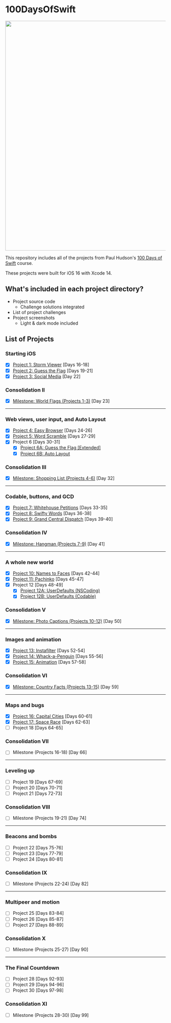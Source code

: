 # 100DaysOfSwift
<div align="center">
  <img src="https://i.ytimg.com/vi/RB5nWzdl-b8/maxresdefault.jpg" width="720">
</div>

This repository includes all of the projects from Paul Hudson's [100 Days of Swift](https://www.hackingwithswift.com/100) course.

These projects were built for iOS 16 with Xcode 14.

## What's included in each project directory?
* Project source code
  * Challenge solutions integrated
* List of project challenges
* Project screenshots
  * Light & dark mode included

## List of Projects
### Starting iOS
- [x] [Project 1: Storm Viewer](Project-01-StormViewer) [Days 16-18]
- [x] [Project 2: Guess the Flag](Project-02-GuessTheFlag) [Days 19-21]
- [x] [Project 3: Social Media](Project-03-SocialMedia) [Day 22]
### Consolidation II
- [x] [Milestone: World Flags (Projects 1-3)](Milestone-01-03-WorldFlags) [Day 23]
---
### Web views, user input, and Auto Layout
- [x] [Project 4: Easy Browser](Project-04-EasyBrowser) [Days 24-26]
- [x] [Project 5: Word Scramble](Project-05-WordScramble) [Days 27-29]
- [x] Project 6 [Days 30-31]
  - [x] [Project 6A: Guess the Flag [Extended]](Project-06-A-GuessTheFlag)
  - [x] [Project 6B: Auto Layout](Project-06-B-AutoLayout)
### Consolidation III
- [x] [Milestone: Shopping List (Projects 4-6)](Milestone-04-06-ShoppingList) [Day 32]
---
### Codable, buttons, and GCD
- [x] [Project 7: Whitehouse Petitions](Project-07-WhitehousePetitions) [Days 33-35]
- [x] [Project 8: Swifty Words](Project-08-SwiftyWords) [Days 36-38]
- [x] [Project 9: Grand Central Dispatch](Project-09-GrandCentralDispatch) [Days 39-40]
### Consolidation IV
- [x] [Milestone: Hangman (Projects 7-9)](Milestone-07-09-Hangman) [Day 41]
---
### A whole new world
- [x] [Project 10: Names to Faces](Project-10-NamesToFaces) [Days 42-44]
- [x] [Project 11: Pachinko](Project-11-Pachinko) [Days 45-47]
- [x] Project 12 [Days 48-49]
  - [x] [Project 12A: UserDefaults (NSCoding)](Project-12-A-UserDefaults-NSCoding)
  - [x] [Project 12B: UserDefaults (Codable)](Project-12-B-UserDefaults-Codable)
### Consolidation V
- [x] [Milestone: Photo Captions (Projects 10-12)](Milestone-10-12-PhotoCaptions) [Day 50]
---
### Images and animation
- [x] [Project 13: Instafilter](Project-13-Instafilter) [Days 52-54]
- [x] [Project 14: Whack-a-Penguin](Project-14-Whack-a-Penguin) [Days 55-56]
- [x] [Project 15: Animation](Project-15-Animation) [Days 57-58]
### Consolidation VI
- [x] [Milestone: Country Facts (Projects 13-15)](Milestone-13-15-CountryFacts) [Day 59]
---
### Maps and bugs
- [x] [Project 16: Capital Cities](Project-16-CapitalCities) [Days 60-61]
- [x] [Project 17: Space Race](Project-17-SpaceRace) [Days 62-63]
- [ ] Project 18 [Days 64-65]
### Consolidation VII
- [ ] Milestone (Projects 16-18) [Day 66]
---
### Leveling up
- [ ] Project 19 [Days 67-69]
- [ ] Project 20 [Days 70-71]
- [ ] Project 21 [Days 72-73]
### Consolidation VIII
- [ ] Milestone (Projects 19-21) [Day 74]
---
### Beacons and bombs
- [ ] Project 22 [Days 75-76]
- [ ] Project 23 [Days 77-79]
- [ ] Project 24 [Days 80-81]
### Consolidation IX
- [ ] Milestone (Projects 22-24) [Day 82]
---
### Multipeer and motion
- [ ] Project 25 [Days 83-84]
- [ ] Project 26 [Days 85-87]
- [ ] Project 27 [Days 88-89]
### Consolidation X
- [ ] Milestone (Projects 25-27) [Day 90]
---
### The Final Countdown
- [ ] Project 28 [Days 92-93]
- [ ] Project 29 [Days 94-96]
- [ ] Project 30 [Days 97-98]
### Consolidation XI
- [ ] Milestone (Projects 28-30) [Day 99]
